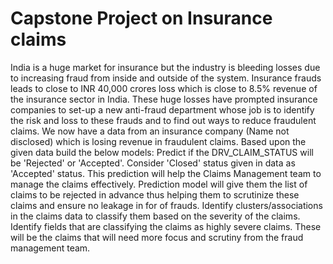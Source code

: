 # Capstone Project on Insurance claims
India is a huge market for insurance but the industry is bleeding losses due to increasing fraud from inside and outside of the system. Insurance frauds leads to close to INR 40,000 crores loss which is close to 8.5% revenue of the insurance sector in India. These huge losses have prompted insurance companies to set-up a new anti-fraud department whose job is to identify the risk and loss to these frauds and to find out ways to reduce fraudulent claims. We now have a data from an insurance company (Name not disclosed) which is losing revenue in fraudulent claims. Based upon the given data build the below models: 
Predict if the DRV_CLAIM_STATUS will be 'Rejected' or 'Accepted'. Consider 'Closed' status given in data as 'Accepted' status. This prediction will help the Claims Management team to manage the claims effectively. Prediction model will give them the list of claims to be rejected in advance thus helping them to scrutinize these claims and ensure no leakage in for of frauds. 
Identify clusters/associations in the claims data to classify them based on the severity of the claims. Identify fields that are classifying the claims as highly severe claims. These will be the claims that will need more focus and scrutiny from the fraud management team.
